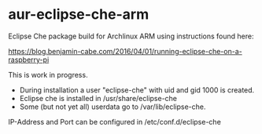# aur-eclipse-che-arm
Eclipse Che package build for Archlinux ARM
using instructions found here:

https://blog.benjamin-cabe.com/2016/04/01/running-eclipse-che-on-a-raspberry-pi

This is work in progress.

* During installation a user "eclipse-che" with uid and gid 1000 is created.
* Eclipse che is installed in /usr/share/eclipse-che
* Some (but not yet all) userdata go to /var/lib/eclipse-che.

IP-Address and Port can be configured in /etc/conf.d/eclipse-che
